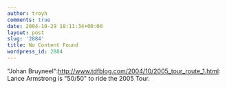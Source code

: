 ```yaml
---
author: troyh
comments: true
date: 2004-10-29 18:11:34+00:00
layout: post
slug: '2884'
title: No Content Found
wordpress_id: 2884
---
```


"Johan Bruyneel":http://www.tdfblog.com/2004/10/2005_tour_route_1.html: Lance Armstrong is "50/50" to ride the 2005 Tour.
